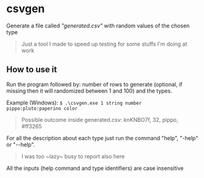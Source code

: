 # csvgen

Generate a file called _"generated.csv"_ with random values of the chosen type
> Just a tool I made to speed up testing for some stuffs I'm doing at work


## How to use it

Run the program followed by: number of rows to generate (optional, if missing then it will randomized between 1 and 100) and the types.

Example (Windows):
`$ .\csvgen.exe 1 string number pippo:pluto:paperino color`
> Possible outcome inside generated.csv:
> knKNBO7f, 32, pippo, #ff3265


For all the description about each type just run the command "help", "-help" or "--help".
> I was too ~lazy~ busy to report also here


All the inputs (help command and type identifiers) are case insensitive 
